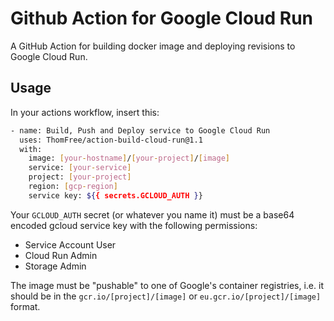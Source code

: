 # Github Action for Google Cloud Run

A GitHub Action for building docker image and deploying revisions to Google Cloud Run.

## Usage

In your actions workflow, insert this:

```bash
- name: Build, Push and Deploy service to Google Cloud Run
  uses: ThomFree/action-build-cloud-run@1.1
  with:
    image: [your-hostname]/[your-project]/[image]
    service: [your-service]
    project: [your-project]
    region: [gcp-region]
    service key: ${{ secrets.GCLOUD_AUTH }}
```

Your `GCLOUD_AUTH` secret (or whatever you name it) must be a base64 encoded
gcloud service key with the following permissions:
- Service Account User
- Cloud Run Admin
- Storage Admin

The image must be "pushable" to one of Google's container registries, i.e. it
should be in the `gcr.io/[project]/[image]` or `eu.gcr.io/[project]/[image]`
format.
